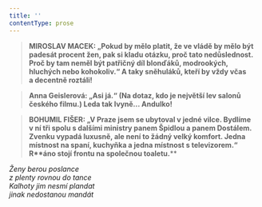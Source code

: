 ```yaml
---
title: ''
contentType: prose
---
```


<section>

> ****MIROSLAV MACEK**: „Pokud by mělo platit, že ve vládě by mělo být padesát procent žen, pak si kladu otázku, proč tato nedůslednost. Proč by tam neměl být patřičný díl blonďáků, modrookých, hluchých nebo kohokoliv.“ **A taky sněhuláků, kteří by vždy včas a decentně roztáli!****

> ****Anna Geislerová**: „Asi já.“ (Na dotaz, kdo je největší lev salonů českého filmu.) Leda tak lvyně… Andulko!**

> ****BOHUMIL FIŠER**: „V Praze jsem se ubytoval v jedné vilce. Bydlíme v ní tři spolu s dalšími ministry panem Špidlou a panem Dostálem. Zvenku vypadá luxusně, ale není to žádný velký komfort. Jedna místnost na spaní, kuchyňka a jedna místnost s televizorem.“ R**áno stojí frontu na společnou toaletu.****

_Ženy berou poslance  
z plenty rovnou do tance  
Kalhoty jim nesmí plandat  
jinak nedostanou mandát_

</section>
